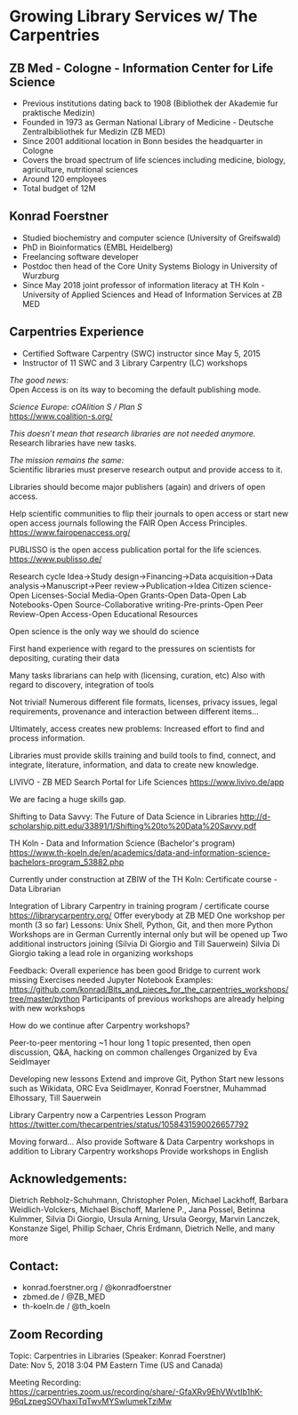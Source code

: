 # Growing Library Services w/ The Carpentries  
## ZB Med - Cologne - Information Center for Life Science  

* Previous institutions dating back to 1908 (Bibliothek der Akademie fur praktische Medizin)
* Founded in 1973 as German National Library of Medicine - Deutsche Zentralbibliothek fur Medizin (ZB MED)
* Since 2001 additional location in Bonn besides the headquarter in Cologne
* Covers the broad spectrum of life sciences including medicine, biology, agriculture, nutritional sciences
* Around 120 employees
* Total budget of 12M

## Konrad Foerstner  

* Studied biochemistry and computer science (University of Greifswald)
* PhD in Bioinformatics (EMBL Heidelberg)
* Freelancing software developer
* Postdoc then head of the Core Unity Systems Biology in University of Wurzburg
* Since May 2018 joint professor of information literacy at TH Koln - University of Applied Sciences and Head of Information Services at ZB MED

## Carpentries Experience
* Certified Software Carpentry (SWC) instructor since May 5, 2015
* Instructor of 11 SWC and 3 Library Carpentry (LC) workshops

_The good news:_  
Open Access is on its way to becoming the default publishing mode.

_Science Europe: cOAlition S / Plan S_  
https://www.coalition-s.org/

_This doesn’t mean that research libraries are not needed anymore._  
Research libraries have new tasks.

_The mission remains the same:_  
Scientific libraries must preserve research output and provide access to it.

Libraries should become major publishers (again) and drivers of open access.

Help scientific communities to flip their journals to open access or start new open access journals following the FAIR Open Access Principles.
https://www.fairopenaccess.org/

PUBLISSO is the open access publication portal for the life sciences.
https://www.publisso.de/

Research cycle
Idea->Study design->Financing->Data acquisition->Data analysis->Manuscript->Peer review->Publication->Idea
Citizen science-Open Licenses-Social Media-Open Grants-Open Data-Open Lab Notebooks-Open Source-Collaborative writing-Pre-prints-Open Peer Review-Open Access-Open Educational Resources

Open science is the only way we should do science

First hand experience with regard to the pressures on scientists for depositing, curating their data

Many tasks librarians can help with (licensing, curation, etc)
Also with regard to discovery, integration of tools

Not trivial!
Numerous different file formats, licenses, privacy issues, legal requirements, provenance and interaction between different items…

Ultimately, access creates new problems:
Increased effort to find and process information.

Libraries must provide skills training and build tools to find, connect, and integrate, literature, information, and data to create new knowledge.

LIVIVO - ZB MED Search Portal for Life Sciences
https://www.livivo.de/app

We are facing a huge skills gap.

Shifting to Data Savvy: The Future of Data Science in Libraries
http://d-scholarship.pitt.edu/33891/1/Shifting%20to%20Data%20Savvy.pdf

TH Koln - Data and Information Science (Bachelor's program)
https://www.th-koeln.de/en/academics/data-and-information-science-bachelors-program_53882.php

Currently under construction at ZBIW of the TH Koln:
Certificate course - Data Librarian

Integration of Library Carpentry in training program / certificate course
https://librarycarpentry.org/
Offer everybody at ZB MED 
One workshop per month (3 so far)
Lessons: Unix Shell, Python, Git, and then more Python
Workshops are in German
Currently internal only but will be opened up
Two additional instructors joining (Silvia Di Giorgio and Till Sauerwein)
Silvia Di Giorgio taking a lead role in organizing workshops

Feedback:
Overall experience has been good
Bridge to current work missing
Exercises needed
Jupyter Notebook Examples:
https://github.com/konrad/Bits_and_pieces_for_the_carpentries_workshops/tree/master/python
Participants of previous workshops are already helping with new workshops

How do we continue after Carpentry workshops?

Peer-to-peer mentoring
~1 hour long
1 topic presented, then open discussion, Q&A, hacking on common challenges
Organized by Eva Seidlmayer

Developing new lessons
Extend and improve Git, Python
Start new lessons such as Wikidata, ORC
Eva Seidlmayer, Konrad Foerstner, Muhammad Elhossary, Till Sauerwein

Library Carpentry now a Carpentries Lesson Program
https://twitter.com/thecarpentries/status/1058431590026657792

Moving forward…
Also provide Software & Data Carpentry workshops in addition to Library Carpentry workshops
Provide workshops in English 

## Acknowledgements:  
Dietrich Rebholz-Schuhmann, Christopher Polen, Michael Lackhoff, Barbara Weidlich-Volckers, Michael Bischoff, Marlene P., Jana Possel, Betinna Kulmmer, Silvia Di Giorgio, Ursula Arning, Ursula Georgy, Marvin Lanczek, Konstanze Sigel, Phillip Schaer, Chris Erdmann, Dietrich Nelle, and many more

## Contact:  
* konrad.foerstner.org / @konradfoerstner
* zbmed.de / @ZB_MED
* th-koeln.de / @th_koeln

## Zoom Recording  
Topic: Carpentries in Libraries (Speaker: Konrad Foerstner)   
Date: Nov 5, 2018 3:04 PM Eastern Time (US and Canada)  

Meeting Recording:  
https://carpentries.zoom.us/recording/share/-GfaXRv9EhVWvtIb1hK-96qLzpegSOVhaxiTqTwvMYSwIumekTziMw
